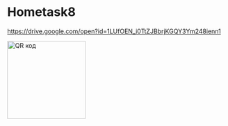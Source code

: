 # Hometask8

https://drive.google.com/open?id=1LUfOEN_i0TtZJBbrjKGQY3Ym248ienn1

<a href="http://qrcoder.ru" target="_blank"><img src="http://qrcoder.ru/code/?https%3A%2F%2Fdrive.google.com%2Fopen%3Fid%3D1LUfOEN_i0TtZJBbrjKGQY3Ym248ienn1&4&0" width="180" height="180" border="0" title="QR код"></a>
